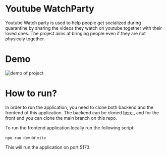# Youtube WatchParty

Youtube Watch party is used to help people get socialized during quarantine by sharing the videos they watch on youtube together with their loved ones. The project aims at bringing people even if they are not physicaly together.

# Demo

<img src="./media/shareplay-demo.gif" alt="demo of project" />

# How to run?

In order to run the application, you need to clone both backend and the frontend of this application. The backend can be cloned <a href="https://github.com/m2rads/watchparty-server" > here </a>, and for the front end you can clone the main branch on this repo.

To run the frontend application locally run the following script:

`npm run dev` or `vite `

This will run the application on port 5173
